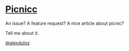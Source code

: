 # [Picnicc](https://picni.cc)

An issue? A feature request? A nice article about picnic?

Tell me about it.

[@alexduloz](https://twitter.com/alexduloz)